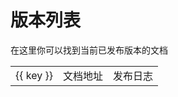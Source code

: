 # 版本列表


在这里你可以找到当前已发布版本的文档


<script setup>
import jsonData from './versions.json';

</script>



<table>
  <tr v-for="(value, key, index) in jsonData" :key="index">
    <td>{{ key }}</td>
    <td><a :href="value">文档地址</a></td>
    <td> <a :href="`https://github.com/ajiho/think-weather/releases/tag/think-weather-v${{key}}`">发布日志</a></td>
  </tr>
</table>




